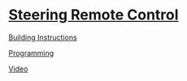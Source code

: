 # [Steering Remote Control](http://nxtprograms.com/NXT2/steering_remote)

[Building Instructions](http://nxtprograms.com/NXT2/steering_remote/steps.html)

[Programming](http://nxtprograms.com/NXT2/steering_remote/steps.html#Program)

[Video](http://www.youtube.com/watch?v=-au-gKBIqRk)
